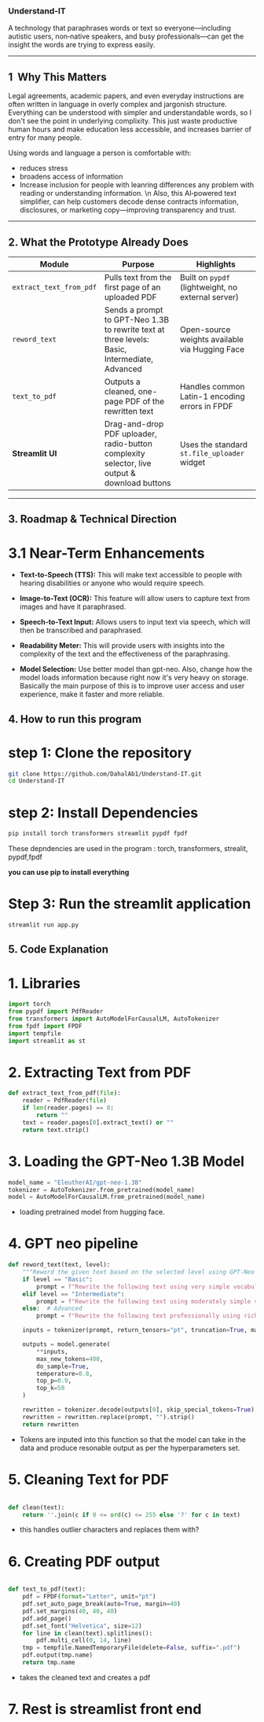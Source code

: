 ### Understand‑IT

A technology that paraphrases words or text so everyone—including autistic users, non‑native speakers, and busy professionals—can get the insight the words are trying to express easily.

---

## 1  Why This Matters

Legal agreements, academic papers, and even everyday instructions are often written in language in overly complex and jargonish structure. Everything can be understood with simpler and understandable words, so I don't see the point in underlying complixity. This just waste productive human hours and make education less accessible, and increases barrier of entry for many people.  

 Using words and language a person is comfortable with:
 - reduces stress
 -  broadens access of information
 - Increase inclusion for people with leanring differences any problem with reading or understanding information.  \n 
Also, this AI‑powered text simplifier, can help customers decode dense contracts information, disclosures, or marketing copy—improving transparency and trust. 
 ---

 ## 2. What the Prototype Already Does

| Module                 | Purpose                                                        | Highlights                                           |
|------------------------|----------------------------------------------------------------|------------------------------------------------------|
| `extract_text_from_pdf` | Pulls text from the first page of an uploaded PDF             | Built on `pypdf` (lightweight, no external server)   |
| `reword_text`          | Sends a prompt to GPT-Neo 1.3B to rewrite text at three levels: Basic, Intermediate, Advanced | Open-source weights available via Hugging Face       |
| `text_to_pdf`          | Outputs a cleaned, one-page PDF of the rewritten text         | Handles common Latin-1 encoding errors in FPDF       |
| **Streamlit UI**       | Drag-and-drop PDF uploader, radio-button complexity selector, live output & download buttons | Uses the standard `st.file_uploader` widget          |

---

## 3. Roadmap & Technical Direction

# 3.1 Near-Term Enhancements

- **Text-to-Speech (TTS):** This will make text accessible to people with hearing disabilities or anyone who would require speech. 

- **Image-to-Text (OCR):**  This feature will allow users to capture text from images and have it paraphrased.

- **Speech-to-Text Input:**  Allows users to input text via speech, which will then be transcribed and paraphrased.

- **Readability Meter:**  This will provide users with insights into the complexity of the text and the effectiveness of the paraphrasing.

- **Model Selection:**  Use better model than gpt-neo. Also, change how the model loads information because right now it's very heavy on storage. Basically the main purpose of this is to improve user access and user experience, make it faster and more reliable.

## 4. How to run this program 


# step 1: Clone the repository 

```bash 
git clone https://github.com/DahalAb1/Understand-IT.git
cd Understand-IT
```

# step 2: Install Dependencies
```bash 
pip install torch transformers streamlit pypdf fpdf
```
These depndencies are used in the program : torch, transformers, strealit, pypdf,fpdf  


**you can use pip to install everything** 


# Step 3: Run the streamlit application
```bash 
streamlit run app.py
```


## 5. Code Explanation 

# 1. Libraries

```python
import torch
from pypdf import PdfReader
from transformers import AutoModelForCausalLM, AutoTokenizer
from fpdf import FPDF
import tempfile
import streamlit as st
```

# 2. Extracting Text from PDF 

```python
def extract_text_from_pdf(file):
    reader = PdfReader(file)
    if len(reader.pages) == 0:
        return ""
    text = reader.pages[0].extract_text() or ""
    return text.strip()
```
# 3. Loading the GPT-Neo 1.3B Model
```python
model_name = "EleutherAI/gpt-neo-1.3B"
tokenizer = AutoTokenizer.from_pretrained(model_name)
model = AutoModelForCausalLM.from_pretrained(model_name)
```
 - loading pretrained model from hugging face.

# 4. GPT neo pipeline

```python
def reword_text(text, level):
    """Reword the given text based on the selected level using GPT-Neo 1.3B."""
    if level == "Basic":
        prompt = f"Rewrite the following text using very simple vocabulary:\n\n{text}\n\nRewritten Text:"
    elif level == "Intermediate":
        prompt = f"Rewrite the following text using moderately simple vocabulary:\n\n{text}\n\nRewritten Text:"
    else:  # Advanced
        prompt = f"Rewrite the following text professionally using rich vocabulary:\n\n{text}\n\nRewritten Text:"

    inputs = tokenizer(prompt, return_tensors="pt", truncation=True, max_length=1024)

    outputs = model.generate(
        **inputs,
        max_new_tokens=400,
        do_sample=True,
        temperature=0.8,
        top_p=0.9,
        top_k=50
    )

    rewritten = tokenizer.decode(outputs[0], skip_special_tokens=True)
    rewritten = rewritten.replace(prompt, "").strip()
    return rewritten
```
- Tokens are inputed into this function so that the model can take in the data and produce resonable output as per the hyperparameters set. 

# 5. Cleaning Text for PDF 
```python

def clean(text):
    return ''.join(c if 0 <= ord(c) <= 255 else '?' for c in text)

```

- this handles outlier characters and replaces them with?

# 6. Creating PDF output 

```python

def text_to_pdf(text):
    pdf = FPDF(format="Letter", unit="pt")
    pdf.set_auto_page_break(auto=True, margin=40)
    pdf.set_margins(40, 40, 40)
    pdf.add_page()
    pdf.set_font("Helvetica", size=12)
    for line in clean(text).splitlines():
        pdf.multi_cell(0, 14, line)
    tmp = tempfile.NamedTemporaryFile(delete=False, suffix=".pdf")
    pdf.output(tmp.name)
    return tmp.name
```
- takes the cleaned text and creates a pdf

# 7. Rest is streamlist front end

